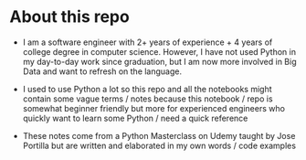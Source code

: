 # About this repo

- I am a software engineer with 2+ years of experience + 4 years of college degree in computer science. However, I have not used Python in my day-to-day work since graduation, but I am now more involved in Big Data and want to refresh on the language.

- I used to use Python a lot so this repo and all the notebooks might contain some vague terms / notes because this notebook / repo is somewhat beginner friendly but more for experienced engineers who quickly want to learn some Python / need a quick reference

- These notes come from a Python Masterclass on Udemy taught by Jose Portilla but are written and elaborated in my own words / code examples
